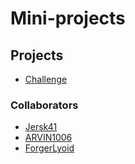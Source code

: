 # Mini-projects

## Projects
- [Challenge](challenge/README.md)
### Collaborators
- [Jersk41](https://github.com/Jersk41)
- [ARVIN1006](https://github.com/ARVIN1006)
- [ForgerLyoid](https://github.com/ForgerLyoid)
